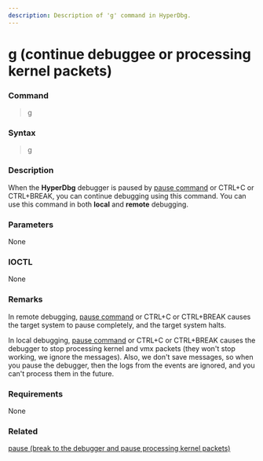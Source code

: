 ```yaml
---
description: Description of 'g' command in HyperDbg.
---
```


# g \(continue debuggee or processing kernel packets\)

### Command

> g

### Syntax

> g

### Description

When the **HyperDbg** debugger is paused by [pause command](https://docs.hyperdbg.org/commands/debugging-commands/pause) or CTRL+C or CTRL+BREAK, you can continue debugging using this command. You can use this command in both **local** and **remote** debugging.

### Parameters

None

### IOCTL

None

### **Remarks**

In remote debugging, [pause command](https://docs.hyperdbg.org/commands/debugging-commands/pause) or CTRL+C or CTRL+BREAK causes the target system to pause completely, and the target system halts. 

In local debugging, [pause command](https://docs.hyperdbg.org/commands/debugging-commands/pause) or CTRL+C or CTRL+BREAK causes the debugger to stop processing kernel and vmx packets \(they won't stop working, we ignore the messages\). Also, we don't save messages, so when you pause the debugger, then the logs from the events are ignored, and you can't process them in the future.

### Requirements

None

### Related

[pause \(break to the debugger and pause processing kernel packets\)](https://docs.hyperdbg.org/commands/debugging-commands/pause)



